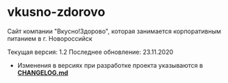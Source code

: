 # vkusno-zdorovo
Сайт компании "Вкусно!Здорово", которая занимается корпоративным питанием в г. Новороссийск

Текущая версия: 1.2
Последнее обновление: 23.11.2020

- Изменения в версиях при разработке проекта указываются в **[CHANGELOG.md](https://github.com/vadimjke/vkusno-zdorovo/blob/master/CHANGELOG.md)**